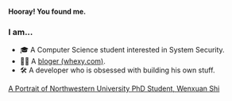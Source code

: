 
**Hooray! You found me.**


### I am...
* 🎓 A Computer Science student interested in System Security.
* 👨‍💻 A [bloger (whexy.com)](https://www.whexy.com).
* 🛠 A developer who is obsessed with building his own stuff.

[A Portrait of Northwestern University PhD Student, Wenxuan Shi](https://www.whexy.com/posts/portrait_2024)
